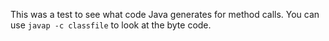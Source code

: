 This was a test to see what code Java generates for method calls. You
can use `javap -c classfile` to look at the byte code.
